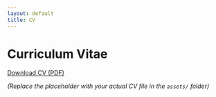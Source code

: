 ```yaml
---
layout: default
title: CV
---
```


# Curriculum Vitae

[Download CV (PDF)](assets/CV_YourName.pdf)

*(Replace the placeholder with your actual CV file in the `assets/` folder)*
